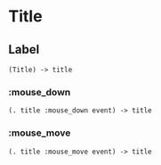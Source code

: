 # Title

## Label

```code
(Title) -> title
```

### :mouse_down

```code
(. title :mouse_down event) -> title
```

### :mouse_move

```code
(. title :mouse_move event) -> title
```

